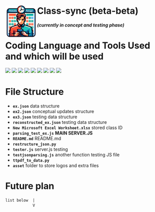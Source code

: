 # **Class-sync (beta-beta)**    <img src="asset/image/logo.png" height="100" align="left"/>
<!-- **Indoor mapping solution for University campus.**  -->
***(currently in concept and testing phase)***
 
# **Coding Language and Tools Used and which will be used**
<p align="left">
<img src="https://cdn.jsdelivr.net/gh/devicons/devicon@latest/icons/html5/html5-original.svg" height="60"/>
<img src="https://cdn.jsdelivr.net/gh/devicons/devicon@latest/icons/css3/css3-original.svg" height="60"/>
<img src="https://cdn.jsdelivr.net/gh/devicons/devicon@latest/icons/javascript/javascript-original.svg" height="60"/>
<img src="https://static-00.iconduck.com/assets.00/node-js-icon-454x512-nztofx17.png"height="60"/>
<img src="https://upload.wikimedia.org/wikipedia/commons/b/bf/Status_iucn_EX_icon_blank.svg" height="60"/>
<img src="https://cdn.jsdelivr.net/gh/devicons/devicon@latest/icons/json/json-plain.svg" height="60"/>
<img src="https://cdn.jsdelivr.net/gh/devicons/devicon@latest/icons/npm/npm-original-wordmark.svg" height="60"/>
<img src="https://upload.wikimedia.org/wikipedia/commons/b/b0/Openstreetmap_logo.svg"height="60"/> 
<img src="https://upload.wikimedia.org/wikipedia/commons/thumb/1/13/Leaflet_logo.svg/1280px-Leaflet_logo.svg.png" height="60"/>
</p>

# File Structure
* **`ex.json`** data structure  
* **`ex2.json`** conceptual updates structure
* **`ex3.json`** testing data structure
* **`reconstructed_ex.json`** testing data structure
* **`New Microsoft Excel Worksheet.xlsx`** stored class ID
* **`parsing_test_ex.js`** **MAIN SERVER.JS**
* **`README.md`** README.md
* **`restructure_json.py`**
* **`tester.js`**   server.js testing
* **`testjsonparsing.js`**  another function testing JS file
* **`ttpdf_to_data.py`**
* **`asset`** folder to store logos and extra files

<!-- 
# **How to run this project ?** 

1. Run `server.js` (server side).
2. Now run the website and enjoy.
3. Ensure all required modules and installed, *(use the latest npm Modules from [here](https://www.npmjs.com/)) or using the commands below.*


```code
npm install js-graph-algorithms
npm install express --save
npm install cors
```

# updates
* Basement floor updated version added with workshop.
* All floor updated acuurately. -->

<!--  -->
# Future plan
    list below  |    
                V    

